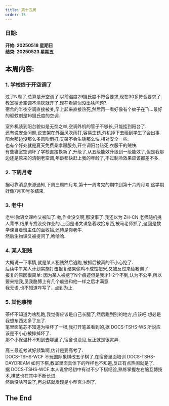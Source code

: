 ```yaml
---
title: 第十五周
order: 15
---
```


### 日期:  
**开始: 20250518 星期日**  
**结束: 20250523 星期五**  

## 本周内容:  

### 1. 学校终于开空调了

过了N周了,总算是开空调了.以前温度29摄氏度不符合要求,现在30多符合要求了.  
教室宿舍空调不清灰就开了,现在看貌似没出啥问题?  
宿舍的半夜空调直接被关,早上起来直接热死,然后再一看好像有个蚊子在飞...最好的驱蚊剂是16摄氏度的空调.  

室外机装到阳台貌似是无奈之举,空调外机的管子不够长,只能挂到阳台了.  
还有说安全问题,说支架在外面风吹雨打,容易生锈,外机掉下去砸到学生了会出事.阳台那边没那么多风吹雨打,支架不会生锈那么快,相对安全一些.  
也有个好处就是夏天免费桑拿房服务,开空调阳台热死,衣服干的贼快.  
有些寝室空调坏了学校直接换新了,升级了,从五级能效升级到一级能效了,但是我那边还是原来的清朝老空调,年龄都快赶上我的年龄了,不过制冷效果应该都差不多.  

### 2. 下周月考

据可靠消息来源通知,下周三周四月考,第十一周考完的期中到第十六周月考,这学期好像7月10号多结束.  

### 3. 老牛!

老牛!你语文课咋又被叫了.嗷,作业没交啊,那没事了.我还以为 ZH-CN 老师随机挑人背书,结果专找没交作业的.上回是语文课急着收拾东西,被马老师抓了,这回是数学课当着班主任的面收拾,还待是你老牛.  
然后生物课又被提问了,哈哈哈.  

### 4. 某人犯贱

大概说一下事情,就是某人犯贱然后逃跑,被抓后被真的不小心挖了.  
后续中午某人计划实施打击报复结果偷鸡不成蚀把米,又被反过来给教训了.  
报复的原因很简单: 因为某人被挖了N个痕迹但是我才1-2个不到,认为不公平,所以要来挖我,见我胳膊上有几个痕迹和他一样之后才满意.  
我无语,也不知道咋写了...点到为止.  

###  5. 其他事情

茶杯不知道为啥乱跑,我觉得应该是自己长腿了,然后跑到别的地方,应该吧.想必是我想东西太多了忘了.  
笔里面笔芯不知道为啥坏了一根,我打开笔盖看到的,据 DOCS-TSHS-WS 所说应该是不小心被摔掉坏了.  
那个小保温杯不知到去哪里了,宿舍也没见,反正就是很灵异.  

高三最近考试好频繁啊,估计是要高考了.  
DOCS-TSHS-WCF 不玩国际象棋改五子棋了,在宿舍里面培训 DOCS-TSHS-DAYDREAM 如何下棋,教室里面具体下的咋样也不知道,反正有点热闹就是了.  
据 DOCS-TSHS-WCF 本人说曾经初中有过不少下棋经验,熟练掌握左右脑互博技术,棋艺也在其中不断长进.  
然后没啥可说了,再总结就发现是小型宫斗剧了.  

## The End